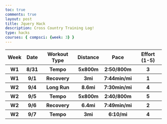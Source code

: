 ```yaml
---
toc: true
comments: true
layout: post
title: Jquery Hack
description: Cross Country Training Log!
type: hacks
courses: { compsci: {week: 3} }
---
```


<!-- load jQuery and DataTables output style and scripts -->
<head>
    <link rel="stylesheet" type="text/css" href="https://cdn.datatables.net/1.13.4/css/jquery.dataTables.min.css">
    <script type="text/javascript" language="javascript" src="https://code.jquery.com/jquery-3.6.0.min.js"></script>
    <script>var define = null;</script>
    <script type="text/javascript" language="javascript" src="https://cdn.datatables.net/1.13.4/js/jquery.dataTables.min.js"></script>
</head>

<body>
    <table id="demo" class="table">
        <thead>
            <tr>
                <th>Week</th>
                <th>Date</th>
                <th>Workout Type</th>
                <th>Distance</th>
                <th>Pace</th>
                <th>Effort (1-5)</th>
            </tr>
        </thead>
        <tbody>
            <tr>
                <th>W1</th>
                <th>8/31</th>
                <th>Tempo</th>
                <th>5x800m</th>
                <th>2:50/800m</th>
                <th>3</th>
            </tr>
            <tr>
                <th>W1</th>
                <th>9/1</th>
                <th>Recovery</th>
                <th>3mi</th>
                <th>7:44min/mi</th>
                <th>1</th>
            </tr>
            <tr>
                <th>W2</th>
                <th>9/4</th>
                <th>Long Run</th>
                <th>8.6mi</th>
                <th>7:30min/mi</th>
                <th>4</th>
            </tr>
            <tr>
                <th>W2</th>
                <th>9/5</th>
                <th>Tempo</th>
                <th>5x800m</th>
                <th>2:40/800m</th>
                <th>5</th>
            </tr>
            <tr>
                <th>W2</th>
                <th>9/6</th>
                <th>Recovery </th>
                <th>6.4mi</th>
                <th>7:49min/mi</th>
                <th>2</th>
            </tr>
            <tr>
                <th>W2</th>
                <th>9/7</th>
                <th>Tempo</th>
                <th>3mi</th>
                <th>6:10/mi</th>
                <th>4</th>
            </tr>
        </tbody>
    </table>
</body>

<!-- Script is used to embed executable code -->
<script>$("#demo").DataTable();</script>
